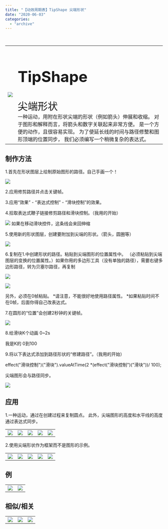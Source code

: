 ```yaml
---
title: "【动效周期表】TipShape 尖端形状"
date: "2020-06-03"
categories: 
  - "archive"
---
```


 

<table style="border-collapse: collapse;"><tbody class="table1"><tr><td><img src="https://mir.yuelili.com/user/AE/mg/foxcodex/TipShape.gif"></td><td><h2 style="font-size: 36pt;">TipShape</h2><div></div><span style="font-size: 24pt;">尖端形状</span><div></div>一种运动，用附在形状尖端的形状（例如箭头）伸展和收缩。 对于图形和解释而言，将箭头和数字关联起来非常方便。 是一个方便的动作，且很容易实现。 为了使延长线的时间与路径修整和图形顶端的位置同步， 我们必须编写一个稍微复杂的表达式。</td></tr></tbody></table>

## 制作方法

1.首先在形状图层上绘制原始图形的路径。自己手画一个！

![](https://cdn.yuelili.com/2021/20210809013233.png)

2.应用修剪路径并点击关键帧。

3.应用“效果” - “表达式控制” - “滑块控制”的效果。

4.拾取表达式鞭子链接修剪路径和滑块控制。（我用的开始）

![](https://cdn.yuelili.com/2021/20210809013438.png) 如果在移动滑块控件，这条线会来回伸缩

5.使用新的形状图层，创建要附加到尖端的形状。（箭头，圆圈等）

![](https://cdn.yuelili.com/2021/20210809013926.png)

6.复制在1.中创建形状的路径。粘贴到尖端图形的位置属性中。 （必须粘贴到尖端图层的变换的位置属性。）如果你用的多边形工具（没有单独的路径），需要右键多边形路径，转为贝塞尔路径，再复制

![](https://cdn.yuelili.com/2021/20210809020835.png)

![](https://cdn.yuelili.com/2021/20210809021033.png)

另外，必须在0帧粘贴。 \*请注意，不能很好地使用路径属性。 \*如果粘贴时间不在0帧，后面你得自己改表达式。

7.在圆形的“位置”会创建2秒钟的关键帧。

![](https://cdn.yuelili.com/2021/20210809014008.png)

8.给滑块K个动画 0~2s

我是K的 0到100

9.将以下表达式添加到路径形状的“修建路径”。（我用的开始）

effect("滑块控制")("滑块").valueAtTime(2 \*(effect("滑块控制")("滑块"))/ 100);

尖端图形会与路径同步。

![](https://cdn.yuelili.com/2021/20210809014845.gif)

## 应用

1.一种运动，通过在创建过程来复制圆点。 此外，尖端图形的高度和水平线的高度通过表达式同步。

<table><tbody class="table1"><tr><td><a href="https://yuelili.com/archive/tipshape/"><img src="https://mir.yuelili.com/user/AE/mg/foxcodex/TipShape.gif"></a></td><td><img class="plus" src="https://mir.yuelili.com/user/AE/mg/foxcodex/plus.png"></td><td><a href="https://yuelili.com/archive/move/"><img src="https://mir.yuelili.com/user/AE/mg/foxcodex/Move.gif"></a></td><td><img class="plus" src="https://mir.yuelili.com/user/AE/mg/foxcodex/tri.png"></td><td><img src="https://mir.yuelili.com/user/AE/mg/foxcodex/TipShape-Ex001.gif"></td></tr></tbody></table>

2.使用尖端形状作为框架而不是图形的示例。

<table><tbody class="table1"><tr><td><a href="https://yuelili.com/archive/tipshape/"><img src="https://mir.yuelili.com/user/AE/mg/foxcodex/TipShape.gif"></a></td><td><img class="plus" src="https://mir.yuelili.com/user/AE/mg/foxcodex/plus.png"></td><td><a href="https://yuelili.com/archive/slide/"><img src="https://mir.yuelili.com/user/AE/mg/foxcodex/Slide.gif"></a></td><td><img class="plus" src="https://mir.yuelili.com/user/AE/mg/foxcodex/tri.png"></td><td><img src="https://mir.yuelili.com/user/AE/mg/foxcodex/TipShape-Ex002.gif"></td></tr></tbody></table>

## 例

<table style="border-collapse: collapse;"><tbody class="table1"><tr><td><img src="https://mir.yuelili.com/user/AE/mg/foxcodex/TipShape-Ex001.gif"></td><td><img src="https://mir.yuelili.com/user/AE/mg/foxcodex/TipShape-Ex002.gif"></td></tr></tbody></table>

## 相似/相关

<table style="border-collapse: collapse;"><tbody class="table1"><tr><td><a href="https://yuelili.com/archive/shapetransform/"><img src="https://mir.yuelili.com/user/AE/mg/foxcodex/ShapeTransform.gif"></a></td><td><a href="https://yuelili.com/archive/easing/"><img src="https://mir.yuelili.com/user/AE/mg/foxcodex/Easing.gif"></a></td><td><img src="https://mir.yuelili.com/user/AE/mg/foxcodex/Scale.gif"></td></tr></tbody></table>

